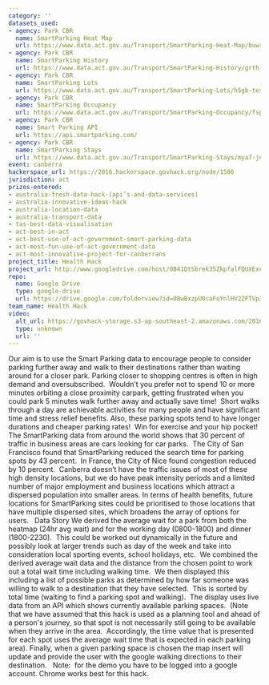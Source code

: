 ```yaml
---
category: ''
datasets_used:
- agency: Park CBR
  name: SmartParking Heat Map
  url: https://www.data.act.gov.au/Transport/SmartParking-Heat-Map/buwr-4ims
- agency: Park CBR
  name: SmartParking History
  url: https://www.data.act.gov.au/Transport/SmartParking-History/grth-myzs
- agency: Park CBR
  name: SmartParking Lots
  url: https://www.data.act.gov.au/Transport/SmartParking-Lots/h5gb-tess
- agency: Park CBR
  name: SmartParking Occupancy
  url: https://www.data.act.gov.au/Transport/SmartParking-Occupancy/fspr-n6cz
- agency: Park CBR
  name: Smart Parking API
  url: https://api.smartparking.com/
- agency: Park CBR
  name: SmartParking Stays
  url: https://www.data.act.gov.au/Transport/SmartParking-Stays/mya7-jn3e
event: canberra
hackerspace_url: https://2016.hackerspace.govhack.org/node/1586
jurisdiction: act
prizes-entered:
- australia-fresh-data-hack-(api’s-and-data-services)
- australia-innovative-ideas-hack
- australia-location-data
- australia-transport-data
- tas-best-data-visualisation
- act-best-in-act
- act-best-use-of-act-government-smart-parking-data
- act-most-fun-use-of-act-government-data
- act-most-innovative-project-for-canberrans
project_title: Health Hack
project_url: http://www.googledrive.com/host/0B41QtSbrek35ZkpfalFQUXExcGM
repo:
  name: Google Drive
  type: google-drive
  url: https://drive.google.com/folderview?id=0BwBxzpU0caFoYnlHV2ZFTVp3aFk&usp=sharing
team_name: Health Hack
video:
  alt_url: https://govhack-storage.s3-ap-southeast-2.amazonaws.com/2016/HealthHack.mp4
  type: unknown
  url: ''
---
```


Our aim is to use the Smart Parking data to encourage people to consider parking further away and walk to their destinations rather than waiting around for a closer park.
Parking closer to shopping centres is often in high demand and oversubscribed.  Wouldn’t you prefer not to spend 10 or more minutes orbiting a close proximity carpark, getting frustrated when you could park 5 minutes walk further away and actually save time!  Short walks through a day are achievable activities for many people and have significant time and stress relief benefits. Also, these parking spots tend to have longer durations and cheaper parking rates!  Win for exercise and your hip pocket!
The SmartParking data from around the world shows that 30 percent of traffic in business areas are cars looking for car parks.  The City of San Francisco found that SmartParking reduced the search time for parking spots by 43 percent.  In France, the City of Nice found congestion reduced by 10 percent.  Canberra doesn’t have the traffic issues of most of these high density locations, but we do have peak intensity periods and a limited number of major employment and business locations which attract a dispersed population into smaller areas.
In terms of health benefits, future locations for SmartParking sites could be prioritised to those locations that have multiple dispersed sites, which broadens the array of options for users.
 
Data Story
We derived the average wait for a park from both the heatmap (24hr avg wait) and for the working day (0800-1800) and dinner (1800-2230).  This could be worked out dynamically in the future and possibly look at larger trends such as day of the week and take into consideration local sporting events, school holidays, etc.  We combined the derived average wait data and the distance from the chosen point to work out a total wait time including walking time. 
We then displayed this including a list of possible parks as determined by how far someone was willing to walk to a destination that they have selected.  This is sorted by total time (waiting to find a parking spot and walking).  The display uses live data from an API which shows currently available parking spaces.  (Note that we have assumed that this hack is used as a planning tool and ahead of a person's journey, so that spot is not necessarily still going to be available when they arrive in the area.  Accordingly, the time value that is presented for each spot uses the average wait time that is expected in each parking area).
Finally, when a given parking space is chosen the map insert will update and provide the user with the google walking directions to their destination.
 
Note:  for the demo you have to be logged into a google account. Chrome works best for this hack.